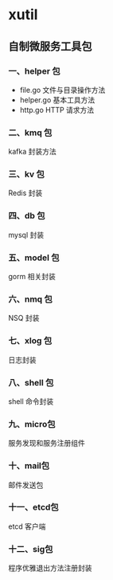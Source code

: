 # xutil
## 自制微服务工具包<br>
### 一、helper 包
- file.go 文件与目录操作方法
- helper.go 基本工具方法
- http.go HTTP 请求方法
### 二、kmq 包
kafka 封装方法
### 三、kv 包
Redis 封装
### 四、db 包
mysql 封装
### 五、model 包
gorm 相关封装
### 六、nmq 包
NSQ 封装
### 七、xlog 包
日志封装
### 八、shell 包
shell 命令封装
### 九、micro包
服务发现和服务注册组件
### 十、mail包
邮件发送包
### 十一、etcd包
etcd 客户端
### 十二、sig包
程序优雅退出方法注册封装
